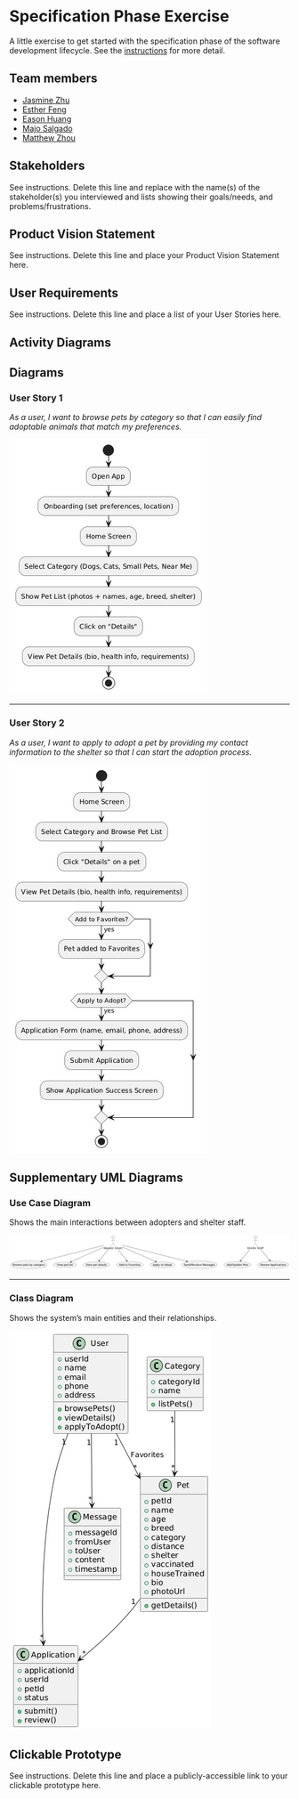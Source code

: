 # Specification Phase Exercise

A little exercise to get started with the specification phase of the software development lifecycle. See the [instructions](instructions.md) for more detail.

## Team members

* [Jasmine Zhu](https://github.com/jasminezjr)
* [Esther Feng](https://github.com/yf2685-beep)
* [Eason Huang](https://github.com/GILGAMESH605)
* [Majo Salgado](https://github.com/mariajsalgadoq)
* [Matthew Zhou](https://github.com/mzhou3299)

## Stakeholders

See instructions. Delete this line and replace with the name(s) of the stakeholder(s) you interviewed and lists showing their goals/needs, and problems/frustrations.

## Product Vision Statement

See instructions. Delete this line and place your Product Vision Statement here.

## User Requirements

See instructions. Delete this line and place a list of your User Stories here.

## Activity Diagrams

## Diagrams

### User Story 1  
*As a user, I want to browse pets by category so that I can easily find adoptable animals that match my preferences.*  

![Activity Diagram - Browsing Pets](diagrams/activity_diagram_browsing.jpeg)

---

### User Story 2  
*As a user, I want to apply to adopt a pet by providing my contact information to the shelter so that I can start the adoption process.*  

![Activity Diagram - Apply to Adopt](diagrams/activity_diagram_application.jpeg)

## Supplementary UML Diagrams

### Use Case Diagram  
Shows the main interactions between adopters and shelter staff.  

![Use Case Diagram](diagrams/use_case_diagram.jpeg)

---

### Class Diagram  
Shows the system’s main entities and their relationships.  

![Class Diagram](diagrams/class_diagram.jpeg)

## Clickable Prototype

See instructions. Delete this line and place a publicly-accessible link to your clickable prototype here.
